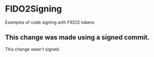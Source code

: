 # FIDO2Signing
Examples of code signing with FIDO2 tokens

## This change was made using a signed commit.

This change wasn't signed.